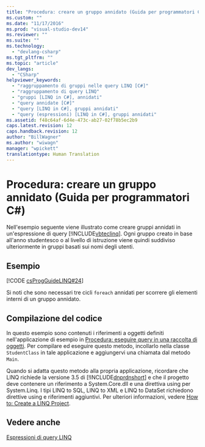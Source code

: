 ```yaml
---
title: "Procedura: creare un gruppo annidato (Guida per programmatori C#) | Microsoft Docs"
ms.custom: ""
ms.date: "11/17/2016"
ms.prod: "visual-studio-dev14"
ms.reviewer: ""
ms.suite: ""
ms.technology: 
  - "devlang-csharp"
ms.tgt_pltfrm: ""
ms.topic: "article"
dev_langs: 
  - "CSharp"
helpviewer_keywords: 
  - "raggruppamento di gruppi nelle query LINQ [C#]"
  - "raggruppamento di query LINQ"
  - "gruppi [LINQ in C#], annidati"
  - "query annidate [C#]"
  - "query [LINQ in C#], gruppi annidati"
  - "query (espressioni) [LINQ in C#], gruppi annidati"
ms.assetid: f48c64af-6d4e-473c-ab27-02f78b5ec2b9
caps.latest.revision: 12
caps.handback.revision: 12
author: "BillWagner"
ms.author: "wiwagn"
manager: "wpickett"
translationtype: Human Translation
---
```

# Procedura: creare un gruppo annidato (Guida per programmatori C#)
Nell'esempio seguente viene illustrato come creare gruppi annidati in un'espressione di query [!INCLUDE[vbteclinq](../../../csharp/includes/vbteclinq_md.md)].  Ogni gruppo creato in base all'anno studentesco o al livello di istruzione viene quindi suddiviso ulteriormente in gruppi basati sui nomi degli utenti.  
  
## Esempio  
 [!CODE [csProgGuideLINQ#24](../CodeSnippet/VS_Snippets_VBCSharp/csProgGuideLINQ#24)]  
  
 Si noti che sono necessari tre cicli `foreach` annidati per scorrere gli elementi interni di un gruppo annidato.  
  
## Compilazione del codice  
 In questo esempio sono contenuti i riferimenti a oggetti definiti nell'applicazione di esempio in [Procedura: eseguire query in una raccolta di oggetti](../../../csharp/programming-guide/linq-query-expressions/how-to-query-a-collection-of-objects.md).  Per compilare ed eseguire questo metodo, incollarlo nella classe `StudentClass` in tale applicazione e aggiungervi una chiamata dal metodo `Main`.  
  
 Quando si adatta questo metodo alla propria applicazione, ricordare che LINQ richiede la versione 3.5 di [!INCLUDE[dnprdnshort](../../../csharp/getting-started/includes/dnprdnshort_md.md)] e che il progetto deve contenere un riferimento a System.Core.dll e una direttiva using per System.Linq.  I tipi LINQ to SQL, LINQ to XML e LINQ to DataSet richiedono direttive using e riferimenti aggiuntivi.  Per ulteriori informazioni, vedere [How to: Create a LINQ Project](../Topic/How%20to:%20Create%20a%20LINQ%20Project.md).  
  
## Vedere anche  
 [Espressioni di query LINQ](../../../csharp/programming-guide/linq-query-expressions/index.md)